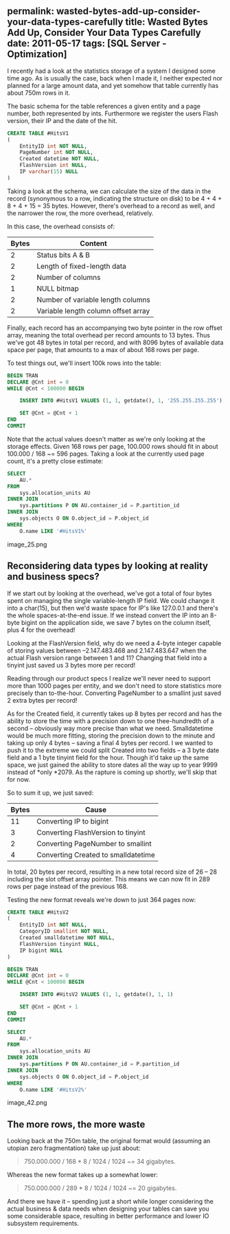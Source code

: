 permalink: wasted-bytes-add-up-consider-your-data-types-carefully
title: Wasted Bytes Add Up, Consider Your Data Types Carefully
date: 2011-05-17
tags: [SQL Server - Optimization]
---
I recently had a look at the statistics storage of a system I designed some time ago. As is usually the case, back when I made it, I neither expected nor planned for a large amount data, and yet somehow that table currently has about 750m rows in it.

<!-- more -->

The basic schema for the table references a given entity and a page number, both represented by ints. Furthermore we register the users Flash version, their IP and the date of the hit.

```sql
CREATE TABLE #HitsV1
(
	EntityID int NOT NULL,
	PageNumber int NOT NULL,
	Created datetime NOT NULL,
	FlashVersion int NULL,
	IP varchar(15) NULL
)
```

Taking a look at the schema, we can calculate the size of the data in the record (synonymous to a row, indicating the structure on disk) to be 4 + 4 + 8 + 4 + 15 = 35 bytes. However, there's overhead to a record as well, and the narrower the row, the more overhead, relatively.

In this case, the overhead consists of:

Bytes | Content
---- | -------
2 | Status bits A & B
2 | Length of fixed-length data
2 | Number of columns
1 | NULL bitmap
2 | Number of variable length columns
2 | Variable length column offset array

Finally, each record has an accompanying two byte pointer in the row offset array, meaning the total overhead per record amounts to 13 bytes. Thus we've got 48 bytes in total per record, and with 8096 bytes of available data space per page, that amounts to a max of about 168 rows per page.

To test things out, we'll insert 100k rows into the table:

```sql
BEGIN TRAN
DECLARE @Cnt int = 0
WHILE @Cnt < 100000 BEGIN

	INSERT INTO #HitsV1 VALUES (1, 1, getdate(), 1, '255.255.255.255')

	SET @Cnt = @Cnt + 1
END
COMMIT
```

Note that the actual values doesn't matter as we're only looking at the storage effects. Given 168 rows per page, 100.000 rows should fit in about 100.000 / 168 ~= 596 pages. Taking a look at the currently used page count, it's a pretty close estimate:

```sql
SELECT
	AU.*
FROM
	sys.allocation_units AU
INNER JOIN
	sys.partitions P ON AU.container_id = P.partition_id
INNER JOIN
	sys.objects O ON O.object_id = P.object_id
WHERE
	O.name LIKE '#HitsV1%'
```

image_25.png

## Reconsidering data types by looking at reality and business specs?

If we start out by looking at the overhead, we've got a total of four bytes spent on managing the single variable-length IP field. We could change it into a char(15), but then we'd waste space for IP's like 127.0.0.1 and there's the whole spaces-at-the-end issue. If we instead convert the IP into an 8-byte bigint on the application side, we save 7 bytes on the column itself, plus 4 for the overhead!

Looking at the FlashVersion field, why do we need a 4-byte integer capable of storing values between –2.147.483.468 and 2.147.483.647 when the actual Flash version range between 1 and 11? Changing that field into a tinyint just saved us 3 bytes more per record!

Reading through our product specs I realize we'll never need to support more than 1000 pages per entity, and we don't need to store statistics more precisely than to-the-hour. Converting PageNumber to a smallint just saved 2 extra bytes per record!

As for the Created field, it currently takes up 8 bytes per record and has the ability to store the time with a precision down to one thee-hundredth of a second – obviously way more precise than what we need. Smalldatetime would be much more fitting, storing the precision down to the minute and taking up only 4 bytes – saving a final 4 bytes per record. I we wanted to push it to the extreme we could split Created into two fields – a 3 byte date field and a 1 byte tinyint field for the hour. Though it'd take up the same space, we just gained the ability to store dates all the way up to year 9999 instead of *only *2079. As the rapture is coming up shortly, we'll skip that for now.

So to sum it up, we just saved:

Bytes | Cause
----- | -----
11 | Converting IP to bigint
3 | Converting FlashVersion to tinyint
2 | Converting PageNumber to smallint
4 | Converting Created to smalldatetime

In total, 20 bytes per record, resulting in a new total record size of 26 – 28 including the slot offset array pointer. This means we can now fit in 289 rows per page instead of the previous 168.

Testing the new format reveals we're down to just 364 pages now:

```sql
CREATE TABLE #HitsV2
(
	EntityID int NOT NULL,
	CategoryID smallint NOT NULL,
	Created smalldatetime NOT NULL,
	FlashVersion tinyint NULL,
	IP bigint NULL
)

BEGIN TRAN
DECLARE @Cnt int = 0
WHILE @Cnt < 100000 BEGIN

	INSERT INTO #HitsV2 VALUES (1, 1, getdate(), 1, 1)

	SET @Cnt = @Cnt + 1
END
COMMIT

SELECT
	AU.*
FROM
	sys.allocation_units AU
INNER JOIN
	sys.partitions P ON AU.container_id = P.partition_id
INNER JOIN
	sys.objects O ON O.object_id = P.object_id
WHERE
	O.name LIKE '#HitsV2%'
```

image_42.png

## The more rows, the more waste

Looking back at the 750m table, the original format would (assuming an utopian zero fragmentation) take up just about:

> 750.000.000 / 168 * 8 / 1024 / 1024 ~= 34 gigabytes.

Whereas the new format takes up a somewhat lower:

> 750.000.000 / 289 * 8 / 1024 / 1024 ~= 20 gigabytes.

And there we have it – spending just a short while longer considering the actual business & data needs when designing your tables can save you some considerable space, resulting in better performance and lower IO subsystem requirements.
